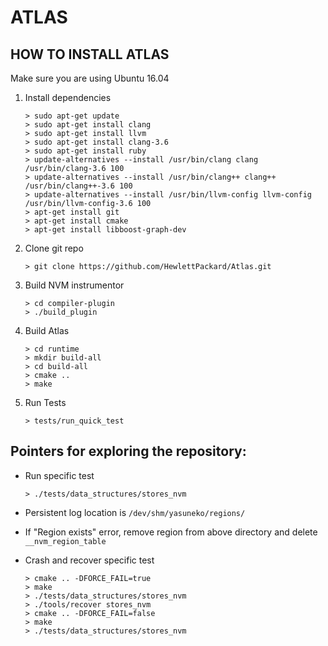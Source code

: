# ATLAS
## HOW TO INSTALL ATLAS
Make sure you are using Ubuntu 16.04

1. Install dependencies
    ```
    > sudo apt-get update
    > sudo apt-get install clang
    > sudo apt-get install llvm
    > sudo apt-get install clang-3.6
    > sudo apt-get install ruby
    > update-alternatives --install /usr/bin/clang clang /usr/bin/clang-3.6 100
    > update-alternatives --install /usr/bin/clang++ clang++ /usr/bin/clang++-3.6 100
    > update-alternatives --install /usr/bin/llvm-config llvm-config /usr/bin/llvm-config-3.6 100
    > apt-get install git
    > apt-get install cmake
    > apt-get install libboost-graph-dev
    ```

1. Clone git repo
    ```
    > git clone https://github.com/HewlettPackard/Atlas.git
    ```

1. Build NVM instrumentor
    ```
    > cd compiler-plugin
    > ./build_plugin
    ```

1. Build Atlas
    ```
    > cd runtime
    > mkdir build-all
    > cd build-all
    > cmake ..
    > make
    ```

1. Run Tests
    ```
    > tests/run_quick_test
    ```

## Pointers for exploring the repository:

* Run specific test
    ```
    > ./tests/data_structures/stores_nvm
    ```

* Persistent log location is `/dev/shm/yasuneko/regions/`
* If "Region exists" error, remove region from above directory and delete `__nvm_region_table`

* Crash and recover specific test
    ```
    > cmake .. -DFORCE_FAIL=true
    > make
    > ./tests/data_structures/stores_nvm
    > ./tools/recover stores_nvm
    > cmake .. -DFORCE_FAIL=false
    > make
    > ./tests/data_structures/stores_nvm
    ```